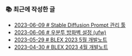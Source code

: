 ### 📚 최근에 작성한 글

<!-- BLEX:START -->
- [2023-06-09 # Stable Diffusion Prompt 관리 툴](https://blex.me/@baealex/sd-prompt-palette)
- [2023-06-06 # 우분투 방화벽 설정 &lpar;ufw&rpar;](https://blex.me/@baealex/ubuntu-ufw)
- [2023-05-29 # BLEX 2023 5월 개발노트](https://blex.me/@baealex/blex-2023-5%EC%9B%94-%EA%B0%9C%EB%B0%9C%EB%85%B8%ED%8A%B8)
- [2023-04-30 # BLEX 2023 4월 개발노트](https://blex.me/@baealex/blex-2023-4%EC%9B%94-%EA%B0%9C%EB%B0%9C%EB%85%B8%ED%8A%B8)<!-- BLEX:END -->

<!-- YOUTUBE:START --><!-- YOUTUBE:END -->
